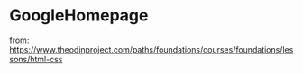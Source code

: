 # GoogleHomepage

from: https://www.theodinproject.com/paths/foundations/courses/foundations/lessons/html-css

